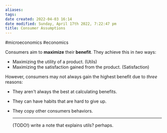 ```yaml
---
aliases: 
tags: 
date created: 2022-04-03 16:14
date modified: Sunday, April 17th 2022, 7:22:47 pm
title: Consumer Assumptions
---
```


#microeconomics #economics

Consumers aim to **maximize** their **benefit**. They achieve this in _two_ ways:

- Maximizing the utility of a product. (Utils)
- Maximizing the satisfaction gained from the product. (Satisfaction)

However, consumers may not always gain the highest benefit due to _three_ reasons:

- They aren't always the best at calculating benefits.
- They can have habits that are hard to give up.
- They copy other consumers behaviors.

  ---

  (TODO!) write a note that explains utils? perhaps.
